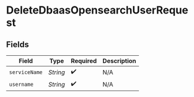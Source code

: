 # DeleteDbaasOpensearchUserRequest


## Fields

| Field              | Type               | Required           | Description        |
| ------------------ | ------------------ | ------------------ | ------------------ |
| `serviceName`      | *String*           | :heavy_check_mark: | N/A                |
| `username`         | *String*           | :heavy_check_mark: | N/A                |